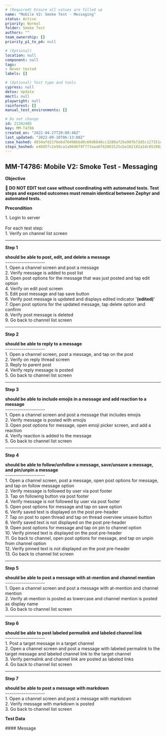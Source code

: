 ```yaml
---
# (Required) Ensure all values are filled up
name: "Mobile V2: Smoke Test - Messaging"
status: Active
priority: Normal
folder: Smoke Test
authors: ""
team_ownership: []
priority_p1_to_p4: null

# (Optional)
location: null
component: null
tags: 
- Never tested
labels: []

# (Optional) Test type and tools
cypress: null
detox: Update
mmctl: null
playwright: null
rainforest: []
manual_test_environments: []

# Do not change
id: 21342485
key: MM-T4786
created_on: "2022-04-27T20:08:46Z"
last_updated: "2022-09-10T06:13:00Z"
case_hashed: d034afd21f6ebd76496bbd0c69d8848cc3289a726a907b73d5c127351c203f30a74ddd8d1e4a7e77076a8da3f68f3362
steps_hashed: e40d5fc2e50ca1a9046f9f773aaa6f42003125cba162182a1dc05208a2c7380bc2410f452d3a84657516efdd6fa240bc
---
```


<!-- (Auto-generated) Based on frontmatter's "key" and "name" -->

## MM-T4786: Mobile V2: Smoke Test - Messaging

**Objective**

**🛑 DO NOT EDIT test case without coordinating with automated tests. Test steps and expected outcomes must remain identical between Zephyr and automated tests.**

**Precondition**

1\. Login to server\
\
For each test step:\
1\. Verify on channel list screen

---

**Step 1**

**should be able to post, edit, and delete a message**\
\--------------------\
1\. Open a channel screen and post a message\
2\. Verify message is added to post list\
3\. Open post options for the message that was just posted and tap edit option\
4\. Verify on edit post screen\
5\. Edit post message and tap save button\
6\. Verify post message is updated and displays edited indicator '**(edited)**'\
7\. Open post options for the updated message, tap delete option and confirm\
8\. Verify post message is deleted\
9\. Go back to channel list screen

---

**Step 2**

**should be able to reply to a message**\
\--------------------\
1\. Open a channel screen, post a message, and tap on the post\
2\. Verify on reply thread screen\
3\. Reply to parent post\
4\. Verify reply message is posted\
5\. Go back to channel list screen

---

**Step 3**

**should be able to include emojis in a message and add reaction to a message**\
\--------------------\
1\. Open a channel screen and post a message that includes emojis\
2\. Verify message is posted with emojis\
3\. Open post options for message, open emoji picker screen, and add a reaction\
4\. Verify reaction is added to the message\
5\. Go back to channel list screen

---

**Step 4**

**should be able to follow/unfollow a message, save/unsave a message, and pin/unpin a message**\
\--------------------\
1\. Open a channel screen, post a message, open post options for message, and tap on follow message option\
2\. Verify message is followed by user via post footer\
3\. Tap on following button via post footer\
4\. Verify message is not followed by user via post footer\
5\. Open post options for message and tap on save option\
6\. Verify saved text is displayed on the post pre-header\
7\. Tap on post to open thread and tap on thread overview unsave button\
8\. Verify saved text is not displayed on the post pre-header\
9\. Open post options for message and tap on pin to channel option\
10\. Verify pinned text is displayed on the post pre-header\
11\. Go back to channel, open post options for message, and tap on unpin from channel option\
12\. Verify pinned text is not displayed on the post pre-header\
13\. Go back to channel list screen

---

**Step 5**

**should be able to post a message with at-mention and channel mention**\
\--------------------\
1\. Open a channel screen and post a message with at-mention and channel mention\
2\. Verify at-mention is posted as lowercase and channel mention is posted as display name\
3\. Go back to channel list screen

---

**Step 6**

**should be able to post labeled permalink and labeled channel link**\
\--------------------\
1\. Post a target message in a target channel\
2\. Open a channel screen and post a message with labeled permalink to the target message and labeled channel link to the target channel\
3\. Verify permalink and channel link are posted as labeled links\
4\. Go back to channel list screen

---

**Step 7**

**should be able to post a message with markdown**\
\--------------------\
1\. Open a channel screen and post a message with markdown\
2\. Verify message with markdown is posted\
3\. Go back to channel list screen

**Test Data**

\#### Message
